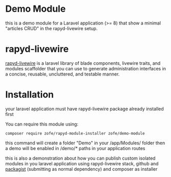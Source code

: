 # Demo Module

this is a demo module for a Laravel application (>= 8) that show a minimal "articles CRUD" in the rapyd-livewire setup.


# rapyd-livewire
[rapyd-livewire](https://github.com/zofe/rapyd-livewire) is a laravel library of blade components, livewire traits, and modules scaffolder that you can use to generate administration interfaces in a concise, reusable, uncluttered, and testable manner.


# Installation 

your laravel application must have rapyd-livewire package already installed first

You can require this module using: 
```
composer require zofe/rapyd-module-installer zofe/demo-module
```

this command will create a folder "Demo" in your /app/Modules/ folder
then a demo will be enabled in /demo/* paths in your application routes

this is also a demonstration about how you can publish custom isolated modules in you laravel application using rapyd-livewire stack, github and  
[packagist](https://packagist.org/) (submitting as normal dependency) and composer as installer


